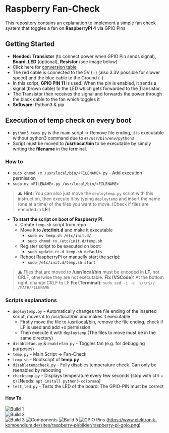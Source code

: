 # Raspberry Fan-Check
This repository contains an explanation to implement a simple fan check system that toggles a fan on **RaspberryPI 4** via GPIO Pins

## Getting Started
- **Needed:** **Transistor** (to connect power when GPIO Pin sends signal), **Board**, **LED** (optional), **Resistor** (see image below)
- Click here for [conversion table](https://learn.sparkfun.com/tutorials/resistors/decoding-resistor-markings)
- The red cable is connected to the 5V (+) (also 3.3V possible for slower speed) and the blue cable to the Ground (-)
- In this script, **GPIO PIN 11** is used. When the pin is enabled, it sends a signal (brown cable) to the LED which gets forwarded to the Transistor.
- The Transistor then receives the signal and forwards the power through the black cable to the fan which toggles it
- **Software:** Python3 & pip


## Execution of temp check on every boot
- ``python3 temp.py`` is the main script -> Remove file ending, it is executable without python3 command due to ``#!/usr/bin/env/python3``
- Script must be moved to **/usr/local/bin** to be executable by simply writing the **filename** in the terminal.

### How to
  - ``sudo chmod +x /usr/local/bin/<FILENAME>.py`` - Add execution permission
  - ``sudo mv <FILENAME>.py /usr/local/bin/<FILENAME>``  
  > :warning: **Hint:** You can also just move the ``deploytemp.py`` script with this instruction, then execute it by typing ``deploytemp`` and insert the name (one at a time) of the files you want to move. (Check if files are encoded in **LF**!)

- **To start the script on boot of Raspberry Pi:**
  - Create ``temp.sh`` script from repo
  - Move it to **/etc/init.d** and make it executable
    - ``sudo mv temp.sh /etc/init.d/``
    - ``sudo chmod +x /etc/init.d/temp.sh``
  - Register script to be executed on boot:
    -  ``sudo update-rc.d temp.sh defaults``
  - Reboot RaspberryPi or manuelly start the script:
    - ``sudo /etc/init.d/temp.sh start``

> :warning: Files that are moved to **/usr/local/bin** must be encoded in **LF**, not CRLF, otherwise they are not executable.
> **Fix (VSCode):** At the bottom right, change CRLF to LF
> **Fix (Terminal):** ``sudo sed -i -e 's/\r$//' /PATH/FILENAME``

### Scripts explanations
- ``deploytemp.py`` - Automatically changes the file ending of the inserted script, moves it to /usr/local/bin and makes it executable
  - Firstly move the file to /usr/local/bin, remove the file ending, check if LF is used and add +x permission
  - Then execute it with ``deploytemp`` (The files to move must be in the same directory)
- ``disablefan.py`` & ``enablefan.py`` - Toggles fan (e.g. for debugging purposes)
- ``temp.py`` - Main Script -> Fan-Check
- ``temp.sh`` - Bootscript of **temp.py**
- ``disabletempcheck.py`` - Fully disables temperature check. Can only be reenabled by rebooting
- ``checktemp.py`` - Displays temperature every few seconds (stop with ctrl + c) [Needs: ``apt install python3-colorama``]
- ``test_led.py`` - Tests the LED of the board. The GPIO-PIN must be correct

#### How To
![Build 1](/assets/build_1.jpg)  
![Build 2](/assets/build_2.jpg)  
![Build 3](/assets/build_3.jpg)
![Components](/assets/build_4.jpg)
![Build 5](/assets/build_5.jpg)
![GPIO Pins](/assets/raspberry-pi-gpio.png)
(https://www.elektronik-kompendium.de/sites/raspberry-pi/bilder/raspberry-pi-gpio.png)
